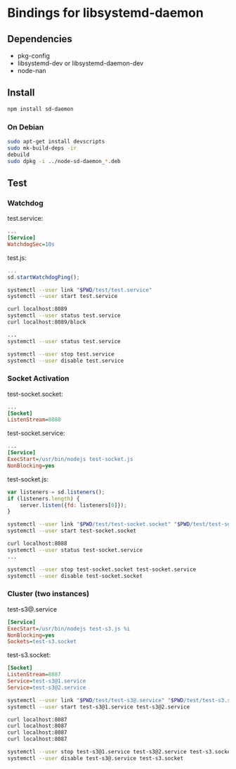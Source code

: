 # Bindings for libsystemd-daemon #

## Dependencies ##
* pkg-config
* libsystemd-dev or libsystemd-daemon-dev
* node-nan

## Install ##
```bash
npm install sd-daemon
```

### On Debian ###
```bash
sudo apt-get install devscripts
sudo mk-build-deps -ir
debuild
sudo dpkg -i ../node-sd-daemon_*.deb
```

## Test ##

### Watchdog ###

test.service:
```ini
...
[Service]
WatchdogSec=10s
```

test.js:
```javascript
...
sd.startWatchdogPing();
```

```bash
systemctl --user link "$PWD/test/test.service"
systemctl --user start test.service

curl localhost:8089
systemctl --user status test.service
curl localhost:8089/block

...
systemctl --user status test.service

systemctl --user stop test.service
systemctl --user disable test.service
```

### Socket Activation ###

test-socket.socket:
```ini
...
[Socket]
ListenStream=8088
```

test-socket.service:
```ini
...
[Service]
ExecStart=/usr/bin/nodejs test-socket.js
NonBlocking=yes
```

test-socket.js:
```javascript
var listeners = sd.listeners();
if (listeners.length) {
    server.listen({fd: listeners[0]});
}
```

```bash
systemctl --user link "$PWD/test/test-socket.socket" "$PWD/test/test-socket.service"
systemctl --user start test-socket.socket

curl localhost:8088
systemctl --user status test-socket.service
...

systemctl --user stop test-socket.socket test-socket.service
systemctl --user disable test-socket.socket
```

### Cluster (two instances) ###

test-s3@.service
```ini
[Service]
ExecStart=/usr/bin/nodejs test-s3.js %i
NonBlocking=yes
Sockets=test-s3.socket
```

test-s3.socket:
```ini
[Socket]
ListenStream=8087
Service=test-s3@1.service
Service=test-s3@2.service
```

```bash
systemctl --user link "$PWD/test/test-s3@.service" "$PWD/test/test-s3.socket"
systemctl --user start test-s3@1.service test-s3@2.service

curl localhost:8087
curl localhost:8087
curl localhost:8087
curl localhost:8087

systemctl --user stop test-s3@1.service test-s3@2.service test-s3.socket
systemctl --user disable test-s3@.service test-s3.socket
```
